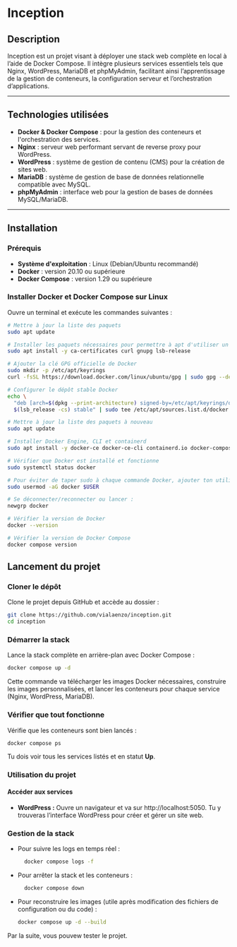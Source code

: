 # Inception

## Description

Inception est un projet visant à déployer une stack web complète en local à l’aide de Docker Compose. Il intègre plusieurs services essentiels tels que Nginx, WordPress, MariaDB et phpMyAdmin, facilitant ainsi l’apprentissage de la gestion de conteneurs, la configuration serveur et l’orchestration d’applications.

---

## Technologies utilisées

- **Docker & Docker Compose** : pour la gestion des conteneurs et l'orchestration des services.
- **Nginx** : serveur web performant servant de reverse proxy pour WordPress.
- **WordPress** : système de gestion de contenu (CMS) pour la création de sites web.
- **MariaDB** : système de gestion de base de données relationnelle compatible avec MySQL.
- **phpMyAdmin** : interface web pour la gestion de bases de données MySQL/MariaDB.

---

## Installation

### Prérequis

- **Système d'exploitation** : Linux (Debian/Ubuntu recommandé)
- **Docker** : version 20.10 ou supérieure
- **Docker Compose** : version 1.29 ou supérieure

### Installer Docker et Docker Compose sur Linux

Ouvre un terminal et exécute les commandes suivantes :

```bash
# Mettre à jour la liste des paquets
sudo apt update

# Installer les paquets nécessaires pour permettre à apt d'utiliser un dépôt via HTTPS
sudo apt install -y ca-certificates curl gnupg lsb-release

# Ajouter la clé GPG officielle de Docker
sudo mkdir -p /etc/apt/keyrings
curl -fsSL https://download.docker.com/linux/ubuntu/gpg | sudo gpg --dearmor -o /etc/apt/keyrings/docker.gpg

# Configurer le dépôt stable Docker
echo \
  "deb [arch=$(dpkg --print-architecture) signed-by=/etc/apt/keyrings/docker.gpg] https://download.docker.com/linux/ubuntu \
  $(lsb_release -cs) stable" | sudo tee /etc/apt/sources.list.d/docker.list > /dev/null

# Mettre à jour la liste des paquets à nouveau
sudo apt update

# Installer Docker Engine, CLI et containerd
sudo apt install -y docker-ce docker-ce-cli containerd.io docker-compose-plugin

# Vérifier que Docker est installé et fonctionne
sudo systemctl status docker

# Pour éviter de taper sudo à chaque commande Docker, ajouter ton utilisateur au groupe docker
sudo usermod -aG docker $USER

# Se déconnecter/reconnecter ou lancer :
newgrp docker

# Vérifier la version de Docker
docker --version

# Vérifier la version de Docker Compose
docker compose version
```

## Lancement du projet

### Cloner le dépôt
Clone le projet depuis GitHub et accède au dossier :
```bash 
git clone https://github.com/vialaenzo/inception.git
cd inception
```

### Démarrer la stack
Lance la stack complète en arrière-plan avec Docker Compose :
```bash 
docker compose up -d
```

Cette commande va télécharger les images Docker nécessaires, construire les images personnalisées, et lancer les conteneurs pour chaque service (Nginx, WordPress, MariaDB).

### Vérifier que tout fonctionne
Vérifie que les conteneurs sont bien lancés :

```bash 
docker compose ps
```

Tu dois voir tous les services listés et en statut **Up**.

### Utilisation du projet
#### Accéder aux services
- **WordPress :** 
  Ouvre un navigateur et va sur http://localhost:5050.
  Tu y trouveras l’interface WordPress pour créer et gérer un site web.

### Gestion de la stack
- Pour suivre les logs en temps réel :
  ```bash
    docker compose logs -f
  ```
- Pour arrêter la stack et les conteneurs :
  ```bash
    docker compose down
  ```
- Pour reconstruire les images (utile après modification des fichiers de configuration ou du code) :
  ```bash
  docker compose up -d --build
  ```

Par la suite, vous pouvew tester le projet.
